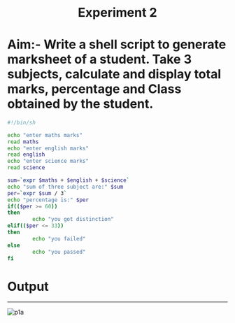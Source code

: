 <h1 align="center" style="margin-top: 0px;"> Experiment 2  </h1> 

# Aim:-  Write a shell script to generate marksheet of a student. Take 3 subjects, calculate and display total marks, percentage and Class obtained by the student.

```bash
#!/bin/sh

echo "enter maths marks"
read maths
echo "enter english marks"
read english
echo "enter science marks"
read science

sum=`expr $maths + $english + $science`
echo "sum of three subject are:" $sum
per=`expr $sum / 3`
echo "percentage is:" $per
if(($per >= 60))
then
        echo "you got distinction"
elif(($per <= 33))
then
        echo "you failed"
else
        echo "you passed"
fi
```
# Output
<hr />


![p1a](https://hiren14.github.io/OS_050/output/exp2.png)
